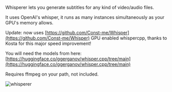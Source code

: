 Whisperer lets you generate subtitles for any kind of video/audio files.

It uses OpenAI's whisper, it runs as many instances simultaneously as your GPU's memory allows.

Update: now uses [https://github.com/Const-me/Whisper](https://github.com/Const-me/Whisper) GPU enabled whispercpp, thanks to Kosta for this major speed improvement!

You will need the models from here: [https://huggingface.co/ggerganov/whisper.cpp/tree/main](https://huggingface.co/ggerganov/whisper.cpp/tree/main)

Requires ffmpeg on your path, not included.

![whisperer](https://github.com/tigros/Whisperer/assets/2112911/7e1ce0a7-df81-4889-8a8d-1ff7e206c91b)

